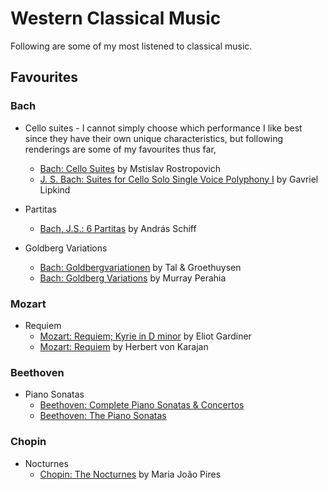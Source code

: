 # Western Classical Music

Following are some of my most listened to classical music.

## Favourites

### Bach

- Cello suites - I cannot simply choose which performance I like best since they
  have their own unique characteristics, but following renderings are some of my
  favourites thus far,
  - [Bach: Cello Suites](https://open.spotify.com/album/2ge28dEPCwqWMdxS4Qpvbx?si=uexnjJKRRcCS57vlz8yAyA) by Mstislav Rostropovich
  - [J. S. Bach: Suites for Cello Solo Single Voice Polyphony I](https://open.spotify.com/album/4LTJrYL6gC3PMB4MhJEPNG?si=wHTNQBosSwaSPNnpcG-xWg)
    by Gavriel Lipkind

- Partitas
  - [Bach, J.S.: 6 Partitas](https://open.spotify.com/album/0ShuFOYtbgaHj2VZAo4TsU?si=aZlJYdipSNmy9GxiY2v8WQ) by András Schiff

- Goldberg Variations
  - [Bach: Goldbergvariationen](https://open.spotify.com/album/7xHdY82drUKmgh2xUgpyMI?si=_lcF4RB9ToexxspvbOByUw) by Tal & Groethuysen
  - [Bach: Goldberg Variations](https://open.spotify.com/album/2ecywJZyq9FeZWhKUT0kIq?si=707P01w3SfiexkDe8AgcPw) by Murray Perahia

### Mozart

- Requiem
  - [Mozart: Requiem; Kyrie in D minor](https://open.spotify.com/album/293G46p7rLh8foiWJ0L5hg?si=z0X1itcVSCytPkEb-d7Ttw) by Eliot Gardiner
  - [Mozart: Requiem](https://open.spotify.com/album/2Bd7lCOR5fAh1M1igUlUDJ?si=8DSZa3eFSb6IFqrvX9B-pQ) by Herbert von Karajan
  
### Beethoven

- Piano Sonatas
  - [Beethoven: Complete Piano Sonatas & Concertos](https://open.spotify.com/album/0T5X4E4az84UUSCsVKRoQE?si=eEFCRzZnQKa-KJPmdQiMgg)
  - [Beethoven: The Piano Sonatas](https://open.spotify.com/album/5fEzQRXPGAOPPuUvRwk5Lh?si=098mNBscS9C2tGRv-WGOxQ)
        
### Chopin

- Nocturnes
  - [Chopin: The Nocturnes](https://open.spotify.com/album/4fs5Tq7Ie5jUm0kn35jPTR?si=WlwQBxNgTg2KT2R-hfCruQ) by Maria João Pires
